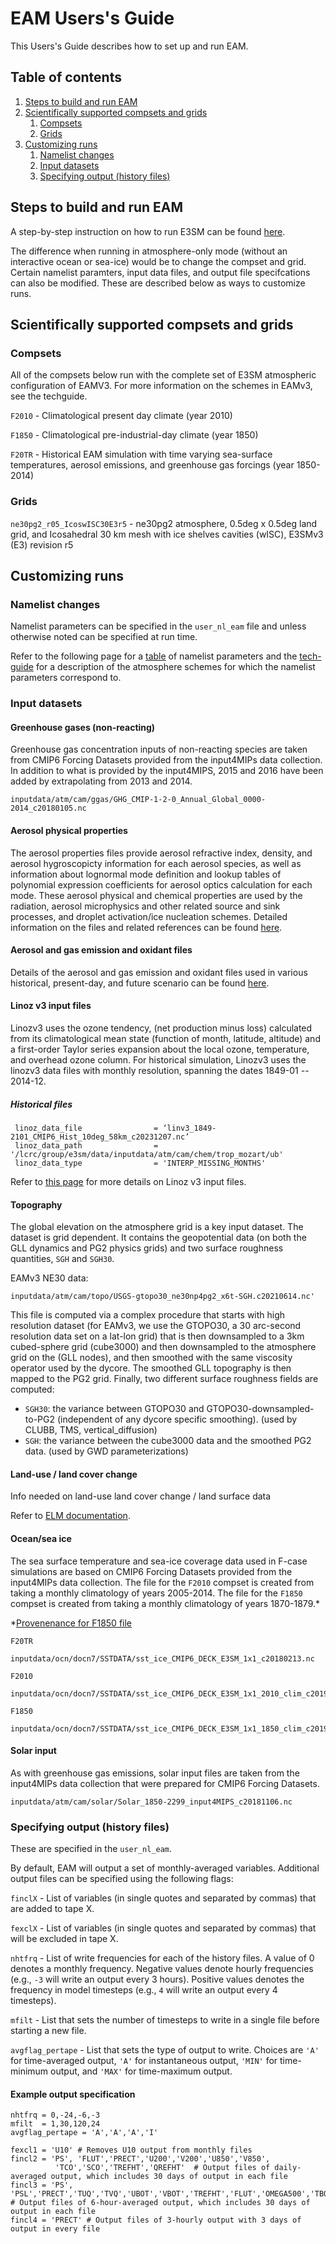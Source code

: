 
# EAM Users's Guide

This Users's Guide describes how to set up and run EAM.

## Table of contents

1. [Steps to build and run EAM](#steps-to-build-and-run-eam)
2. [Scientifically supported compsets and grids](#scientifically-supported-compsets-and-grids)
    1. [Compsets](#compsets)
    2. [Grids](#grids)
3. [Customizing runs](#customizing-runs)
    1. [Namelist changes](#namelist-changes)
    2. [Input datasets](#input-datasets)
    3. [Specifying output (history files)](#specifying-output-history-files)

## Steps to build and run EAM

A step-by-step instruction on how to run E3SM can be found [here](https://acme-climate.atlassian.net/wiki/spaces/DOC/pages/2309226536).

The difference when running in atmosphere-only mode (without an interactive ocean or sea-ice) would be to change the compset and grid. Certain namelist paramters, input data files, and output file specifcations can also be modified. These are described below as ways to customize runs.

## Scientifically supported compsets and grids

### Compsets

All of the compsets below run with the complete set of E3SM atmospheric configuration of EAMV3. For more information on the schemes in EAMv3, see the techguide.

`F2010` - Climatological present day climate (year 2010)

`F1850` - Climatological pre-industrial-day climate (year 1850)

`F20TR` - Historical EAM simulation with time varying sea-surface temperatures, aerosol emissions, and greenhouse gas forcings (year 1850-2014)

### Grids

`ne30pg2_r05_IcoswISC30E3r5` - ne30pg2 atmosphere, 0.5deg x 0.5deg land grid, and Icosahedral 30 km mesh with ice shelves cavities (wISC), E3SMv3 (E3) revision r5

## Customizing runs

### Namelist changes

Namelist parameters can be specified in the `user_nl_eam` file and unless otherwise noted can be specified at run time.

Refer to the following page for a [table](namelist_parameters.md) of namelist parameters and the [tech-guide](../tech-guide/index.md) for a description of the atmosphere schemes for which the namelist parameters correspond to.

### Input datasets

#### Greenhouse gases (non-reacting)

Greenhouse gas concentration inputs of non-reacting species are taken from CMIP6 Forcing Datasets provided from the input4MIPs data collection. In addition to what is provided by the input4MIPS, 2015 and 2016 have been added by extrapolating from 2013 and 2014.

```text
inputdata/atm/cam/ggas/GHG_CMIP-1-2-0_Annual_Global_0000-2014_c20180105.nc
```

#### Aerosol physical properties

The aerosol properties files provide aerosol refractive index, density, and aerosol hygroscopicty information for each aerosol species, as well as information about lognormal mode definition and lookup tables of polynomial expression coefficients for aerosol optics calculation for each mode. These aerosol physical and chemical properties are used by the radiation, aerosol microphysics and other related source and sink processes, and droplet activation/ice nucleation schemes. Detailed information on the files and related references can be found [here](aerosol_phys_prop.md).

#### Aerosol and gas emission and oxidant files

Details of the aerosol and gas emission and oxidant files used in various historical, present-day, and future scenario can be found [here](emission_oxidant_files.md).

#### Linoz v3 input files

Linozv3 uses the ozone tendency, (net production minus loss) calculated from its climatological mean state (function of month, latitude, altitude) and a first-order Taylor series expansion about the local ozone, temperature, and overhead ozone column. For historical simulation, Linozv3 uses the linozv3 data files with monthly resolution, spanning the dates 1849-01 -- 2014-12.

##### Historical files

```text
 linoz_data_file                = ‘linv3_1849-2101_CMIP6_Hist_10deg_58km_c20231207.nc’
 linoz_data_path                = '/lcrc/group/e3sm/data/inputdata/atm/cam/chem/trop_mozart/ub'
 linoz_data_type                = 'INTERP_MISSING_MONTHS'
```

Refer to [this page](https://acme-climate.atlassian.net/wiki/spaces/DOC/pages/3764486280/Production+of+the+Linoz+v3+data) for more details on Linoz v3 input files.

#### Topography

The global elevation on the atmosphere grid is a key input dataset.  The dataset is grid dependent. It contains the geopotential data (on both the GLL dynamics and PG2 physics grids) and two surface roughness quantities, `SGH` and `SGH30`.

EAMv3 NE30 data:

```text
inputdata/atm/cam/topo/USGS-gtopo30_ne30np4pg2_x6t-SGH.c20210614.nc'
```

This file is computed via a complex procedure that starts with high resolution dataset (for EAMv3, we use the GTOPO30, a 30 arc-second resolution data set on a lat-lon grid) that is then downsampled to a 3km cubed-sphere grid (cube3000) and then downsampled to the atmosphere  grid on the (GLL nodes), and then smoothed with the same viscosity operator used by the dycore. The smoothed GLL topography is then mapped to the PG2 grid. Finally, two different surface roughness fields are computed:

- `SGH30`: the variance between GTOPO30 and GTOPO30-downsampled-to-PG2 (independent of any dycore specific smoothing).     (used by CLUBB, TMS, vertical_diffusion)
- `SGH`:  the variance between the cube3000 data and the smoothed PG2 data.  (used by GWD parameterizations)

#### Land-use / land cover change

Info needed on land-use land cover change / land surface data

Refer to [ELM documentation](https://docs.e3sm.org/E3SM/ELM/).

#### Ocean/sea ice

The sea surface temperature and sea-ice coverage data used in F-case simulations are based on CMIP6 Forcing Datasets provided from the input4MIPs data collection. The file for the `F2010` compset is created from taking a monthly climatology of years 2005-2014. The file for the `F1850` compset is created from taking a monthly climatology of years 1870-1879.*

*[Provenenance for F1850 file](https://acme-climate.atlassian.net/wiki/spaces/ATM/pages/201525378/Provenance+for+CMIP6+DECK+SST+Sea-Ice+input+data+for+E3SM)

`F20TR`

```text
inputdata/ocn/docn7/SSTDATA/sst_ice_CMIP6_DECK_E3SM_1x1_c20180213.nc
```

`F2010`

```text
inputdata/ocn/docn7/SSTDATA/sst_ice_CMIP6_DECK_E3SM_1x1_2010_clim_c20190821.nc 
```

`F1850`

```text
inputdata/ocn/docn7/SSTDATA/sst_ice_CMIP6_DECK_E3SM_1x1_1850_clim_c20190125.nc
```

#### Solar input

As with greenhouse gas emissions, solar input files are taken from the input4MIPs data collection that were prepared for CMIP6 Forcing Datasets.

```text
inputdata/atm/cam/solar/Solar_1850-2299_input4MIPS_c20181106.nc
```

### Specifying output (history files)

These are specified in the `user_nl_eam`.

By default, EAM will output a set of monthly-averaged variables. Additional output files can be specified using the following flags:

`finclX` - List of variables (in single quotes and separated by commas) that are added to tape X.

`fexclX` - List of variables (in single quotes and separated by commas) that will be excluded in tape X.

`nhtfrq` - List of write frequencies for each of the history files. A value of 0 denotes a monthly frequency. Negative values denote hourly frequencies (e.g., `-3` will write an output every 3 hours). Positive values denotes the frequency in model timesteps (e.g., `4` will write an output every 4 timesteps).

`mfilt` - List that sets the number of timesteps to write in a single file before starting a new file.

`avgflag_pertape` - List that sets the type of output to write. Choices are `'A'` for time-averaged output, `'A'` for instantaneous output, `'MIN'` for time-minimum output, and `'MAX'` for time-maximum output.

#### Example output specification

```text
nhtfrq = 0,-24,-6,-3
mfilt  = 1,30,120,24
avgflag_pertape = 'A','A','A','I'

fexcl1 = 'U10' # Removes U10 output from monthly files
fincl2 = 'PS', 'FLUT','PRECT','U200','V200','U850','V850',
          'TCO','SCO','TREFHT','QREFHT'  # Output files of daily-averaged output, which includes 30 days of output in each file
fincl3 = 'PS', 'PSL','PRECT','TUQ','TVQ','UBOT','VBOT','TREFHT','FLUT','OMEGA500','TBOT','U850','V850','U200','V200','T200','T500','Z700'  # Output files of 6-hour-averaged output, which includes 30 days of output in each file
fincl4 = 'PRECT' # Output files of 3-hourly output with 3 days of output in every file
```
